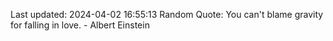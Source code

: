 Last updated: 2024-04-02 16:55:13
Random Quote: You can't blame gravity for falling in love. - Albert Einstein